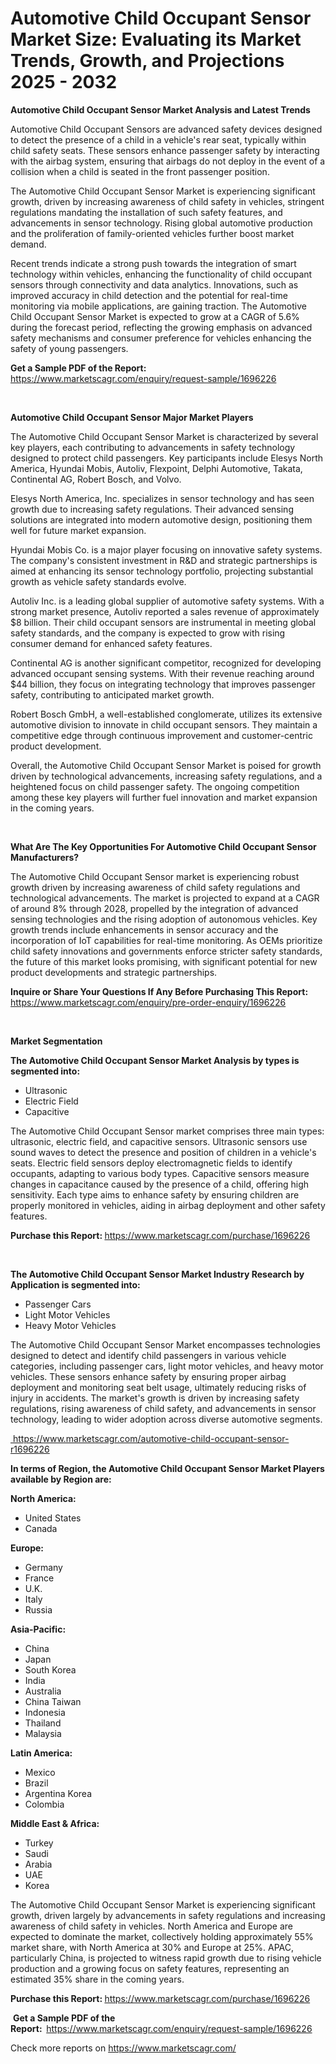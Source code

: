 <p><h1>Automotive Child Occupant Sensor Market Size: Evaluating its Market Trends, Growth, and Projections 2025 - 2032</h1></p><p><strong>Automotive Child Occupant Sensor Market Analysis and Latest Trends</strong></p>
<p><p>Automotive Child Occupant Sensors are advanced safety devices designed to detect the presence of a child in a vehicle's rear seat, typically within child safety seats. These sensors enhance passenger safety by interacting with the airbag system, ensuring that airbags do not deploy in the event of a collision when a child is seated in the front passenger position. </p><p>The Automotive Child Occupant Sensor Market is experiencing significant growth, driven by increasing awareness of child safety in vehicles, stringent regulations mandating the installation of such safety features, and advancements in sensor technology. Rising global automotive production and the proliferation of family-oriented vehicles further boost market demand. </p><p>Recent trends indicate a strong push towards the integration of smart technology within vehicles, enhancing the functionality of child occupant sensors through connectivity and data analytics. Innovations, such as improved accuracy in child detection and the potential for real-time monitoring via mobile applications, are gaining traction. The Automotive Child Occupant Sensor Market is expected to grow at a CAGR of 5.6% during the forecast period, reflecting the growing emphasis on advanced safety mechanisms and consumer preference for vehicles enhancing the safety of young passengers.</p></p>
<p><strong>Get a Sample PDF of the Report:&nbsp;</strong> <a href="https://www.marketscagr.com/enquiry/request-sample/1696226?utm_campaign=3561&utm_medium=2&utm_source=Github&utm_content=ia&utm_term=27032025&utm_id=automotive-child-occupant-sensor">https://www.marketscagr.com/enquiry/request-sample/1696226</a></p>
<p>&nbsp;</p>
<p><strong>Automotive Child Occupant Sensor Major Market Players</strong></p>
<p><p>The Automotive Child Occupant Sensor Market is characterized by several key players, each contributing to advancements in safety technology designed to protect child passengers. Key participants include Elesys North America, Hyundai Mobis, Autoliv, Flexpoint, Delphi Automotive, Takata, Continental AG, Robert Bosch, and Volvo.</p><p>Elesys North America, Inc. specializes in sensor technology and has seen growth due to increasing safety regulations. Their advanced sensing solutions are integrated into modern automotive design, positioning them well for future market expansion.</p><p>Hyundai Mobis Co. is a major player focusing on innovative safety systems. The company's consistent investment in R&D and strategic partnerships is aimed at enhancing its sensor technology portfolio, projecting substantial growth as vehicle safety standards evolve.</p><p>Autoliv Inc. is a leading global supplier of automotive safety systems. With a strong market presence, Autoliv reported a sales revenue of approximately $8 billion. Their child occupant sensors are instrumental in meeting global safety standards, and the company is expected to grow with rising consumer demand for enhanced safety features.</p><p>Continental AG is another significant competitor, recognized for developing advanced occupant sensing systems. With their revenue reaching around $44 billion, they focus on integrating technology that improves passenger safety, contributing to anticipated market growth.</p><p>Robert Bosch GmbH, a well-established conglomerate, utilizes its extensive automotive division to innovate in child occupant sensors. They maintain a competitive edge through continuous improvement and customer-centric product development.</p><p>Overall, the Automotive Child Occupant Sensor Market is poised for growth driven by technological advancements, increasing safety regulations, and a heightened focus on child passenger safety. The ongoing competition among these key players will further fuel innovation and market expansion in the coming years.</p></p>
<p>&nbsp;</p>
<p><strong>What Are The Key Opportunities For Automotive Child Occupant Sensor Manufacturers?</strong></p>
<p><p>The Automotive Child Occupant Sensor market is experiencing robust growth driven by increasing awareness of child safety regulations and technological advancements. The market is projected to expand at a CAGR of around 8% through 2028, propelled by the integration of advanced sensing technologies and the rising adoption of autonomous vehicles. Key growth trends include enhancements in sensor accuracy and the incorporation of IoT capabilities for real-time monitoring. As OEMs prioritize child safety innovations and governments enforce stricter safety standards, the future of this market looks promising, with significant potential for new product developments and strategic partnerships.</p></p>
<p><strong>Inquire or Share Your Questions If Any Before Purchasing This Report:</strong> <a href="https://www.marketscagr.com/enquiry/pre-order-enquiry/1696226?utm_campaign=3561&utm_medium=2&utm_source=Github&utm_content=ia&utm_term=27032025&utm_id=automotive-child-occupant-sensor">https://www.marketscagr.com/enquiry/pre-order-enquiry/1696226</a></p>
<p>&nbsp;</p>
<p><strong>Market Segmentation</strong></p>
<p><strong>The Automotive Child Occupant Sensor Market Analysis by types is segmented into:</strong></p>
<p><ul><li>Ultrasonic</li><li>Electric Field</li><li>Capacitive</li></ul></p>
<p><p>The Automotive Child Occupant Sensor market comprises three main types: ultrasonic, electric field, and capacitive sensors. Ultrasonic sensors use sound waves to detect the presence and position of children in a vehicle's seats. Electric field sensors deploy electromagnetic fields to identify occupants, adapting to various body types. Capacitive sensors measure changes in capacitance caused by the presence of a child, offering high sensitivity. Each type aims to enhance safety by ensuring children are properly monitored in vehicles, aiding in airbag deployment and other safety features.</p></p>
<p><strong>Purchase this Report:&nbsp;</strong><a href="https://www.marketscagr.com/purchase/1696226?utm_campaign=3561&utm_medium=2&utm_source=Github&utm_content=ia&utm_term=27032025&utm_id=automotive-child-occupant-sensor">https://www.marketscagr.com/purchase/1696226</a></p>
<p>&nbsp;</p>
<p><strong>The Automotive Child Occupant Sensor Market Industry Research by Application is segmented into:</strong></p>
<p><ul><li>Passenger Cars</li><li>Light Motor Vehicles</li><li>Heavy Motor Vehicles</li></ul></p>
<p><p>The Automotive Child Occupant Sensor Market encompasses technologies designed to detect and identify child passengers in various vehicle categories, including passenger cars, light motor vehicles, and heavy motor vehicles. These sensors enhance safety by ensuring proper airbag deployment and monitoring seat belt usage, ultimately reducing risks of injury in accidents. The market's growth is driven by increasing safety regulations, rising awareness of child safety, and advancements in sensor technology, leading to wider adoption across diverse automotive segments.</p></p>
<p><a href="https://www.marketscagr.com/automotive-child-occupant-sensor-r1696226?utm_campaign=3561&utm_medium=2&utm_source=Github&utm_content=ia&utm_term=27032025&utm_id=automotive-child-occupant-sensor">&nbsp;https://www.marketscagr.com/automotive-child-occupant-sensor-r1696226</a></p>
<p><strong>In terms of Region, the Automotive Child Occupant Sensor Market Players available by Region are:</strong></p>
<p>
    <p> <strong> North America: </strong>
        <ul>
            <li>United States</li>
            <li>Canada</li>
        </ul>
        </p> 
    <p> <strong> Europe: </strong>
        <ul>
            <li>Germany</li>
            <li>France</li>
            <li>U.K.</li>
            <li>Italy</li>
            <li>Russia</li>
        </ul>
        </p> 
    <p> <strong> Asia-Pacific: </strong>
        <ul>
            <li>China</li>
            <li>Japan</li>
            <li>South Korea</li>
            <li>India</li>
            <li>Australia</li>
            <li>China Taiwan</li>
            <li>Indonesia</li>
            <li>Thailand</li>
            <li>Malaysia</li>
        </ul>
        </p> 
    <p> <strong> Latin America: </strong>
        <ul>
            <li>Mexico</li>
            <li>Brazil</li>
            <li>Argentina Korea</li>
            <li>Colombia</li>
        </ul>
        </p> 
    <p> <strong> Middle East & Africa: </strong>
        <ul>
            <li>Turkey</li>
            <li>Saudi</li>
            <li>Arabia</li>
            <li>UAE</li>
            <li>Korea</li>
        </ul>
    </p>
    </p>
<p><p>The Automotive Child Occupant Sensor Market is experiencing significant growth, driven largely by advancements in safety regulations and increasing awareness of child safety in vehicles. North America and Europe are expected to dominate the market, collectively holding approximately 55% market share, with North America at 30% and Europe at 25%. APAC, particularly China, is projected to witness rapid growth due to rising vehicle production and a growing focus on safety features, representing an estimated 35% share in the coming years.</p></p>
<p><strong>Purchase this Report: </strong><a href="https://www.marketscagr.com/purchase/1696226?utm_campaign=3561&utm_medium=2&utm_source=Github&utm_content=ia&utm_term=27032025&utm_id=automotive-child-occupant-sensor">https://www.marketscagr.com/purchase/1696226</a></p>
<p>&nbsp;<strong>Get a Sample PDF of the Report:&nbsp;&nbsp;</strong><a href="https://www.marketscagr.com/enquiry/request-sample/1696226?utm_campaign=3561&utm_medium=2&utm_source=Github&utm_content=ia&utm_term=27032025&utm_id=automotive-child-occupant-sensor">https://www.marketscagr.com/enquiry/request-sample/1696226</a></p>
<p><strong></strong></p>
<p>Check more reports on <a href="https://www.marketscagr.com/?utm_campaign=3561&utm_medium=2&utm_source=Github&utm_content=ia&utm_term=27032025&utm_id=automotive-child-occupant-sensor">https://www.marketscagr.com/</a></p>